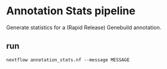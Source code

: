 # Annotation Stats pipeline

Generate statistics for a (Rapid Release) Genebuild annotation.


## run

```
nextflow annotation_stats.nf --message MESSAGE
```
